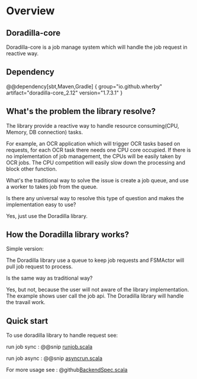 # Overview

## Doradilla-core 

Doradilla-core is a job manage system which will handle the job request in reactive way.

## Dependency

@@dependency[sbt,Maven,Gradle] {
  group="io.github.wherby"
  artifact="doradilla-core_2.12"
  version="1.7.3.1"
}


## What's the problem the library resolve?

The library provide a reactive way to handle resource consuming(CPU, Memory, DB connection) tasks.

For example, an OCR application which will trigger OCR tasks based on requests, for each OCR task there needs one CPU core occupied. If there is no implementation of job management, the CPUs will be easily taken by OCR jobs. The CPU competition will easily slow down the processing and block other function.

What's the traditional way to solve the issue is create a job queue, and use a worker to takes job from the queue.

Is there any universal way to resolve this type of question and makes the implementation easy to use? 

Yes, just use the Doradilla library.



## How the Doradilla library works?

Simple version: 

The Doradilla library use a queue to keep job requests and FSMActor will pull job request to process.  

Is the same way as traditional way?

Yes, but not, because the user will not aware of the library implementation. The example shows user call the job api. The Doradilla library will handle the travail work.


## Quick start

To use doradilla library to handle request see:

run job sync
: @@snip [runjob.scala](/docs/src/main/scala/runjob.scala)

run job async
: @@snip [asyncrun.scala](/docs/src/main/scala/asyncrun.scala)


For more usage see : 
@github[BackendSpec.scala](/doradilla-core/src/test/scala/app/BackendSpec.scala)